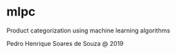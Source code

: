 # mlpc
Product categorization using machine learning algorithms

Pedro Henrique Soares de Souza @ 2019
